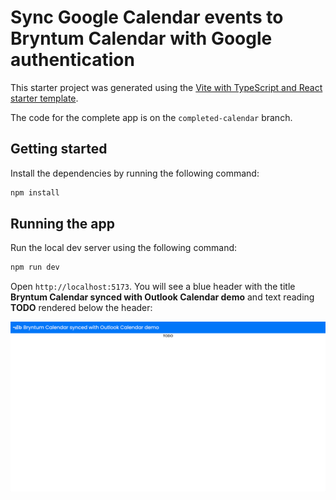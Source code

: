 # Sync Google Calendar events to Bryntum Calendar with Google authentication

This starter project was generated using the [Vite with TypeScript and React starter template](https://vite.dev/guide/#scaffolding-your-first-vite-project).

The code for the complete app is on the `completed-calendar` branch.

## Getting started

Install the dependencies by running the following command: 

```sh
npm install
```

## Running the app

Run the local dev server using the following command:

```sh
npm run dev
```

Open `http://localhost:5173`. You will see a blue header with the title **Bryntum Calendar synced with Outlook Calendar demo** and text reading **TODO** rendered below the header:

![Initial app](./src/assets/initial-app.png)